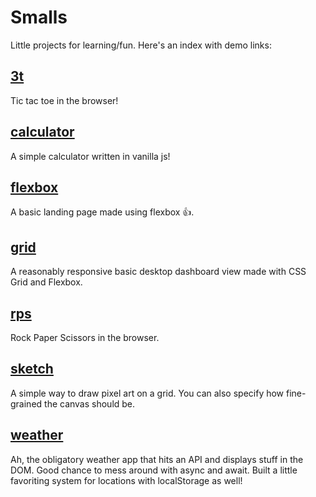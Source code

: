 # Smalls
Little projects for learning/fun. Here's an index with demo links:

## [3t](https://nickrroberts.github.io/smalls/3t/)
Tic tac toe in the browser!

## [calculator](https://nickrroberts.github.io/smalls/calculator/)
A simple calculator written in vanilla js!

## [flexbox](https://nickrroberts.github.io/smalls/flexbox/)
A basic landing page made using flexbox 👍.

## [grid](https://nickrroberts.github.io/smalls/grid/)
A reasonably responsive basic desktop dashboard view made with CSS Grid and Flexbox.

## [rps](https://nickrroberts.github.io/smalls/rps/)
Rock Paper Scissors in the browser.

## [sketch](https://nickrroberts.github.io/smalls/sketch/)
A simple way to draw pixel art on a grid. You can also specify how fine-grained the canvas should be.

## [weather](https://nickrroberts.github.io/smalls/weather/)
Ah, the obligatory weather app that hits an API and displays stuff in the DOM. Good chance to mess around with async and await. Built a little favoriting system for locations with localStorage as well!